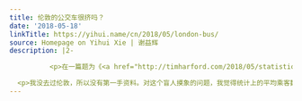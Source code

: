 ```yaml
---
title: 伦敦的公交车很挤吗？
date: '2018-05-18'
linkTitle: https://yihui.name/cn/2018/05/london-bus/
source: Homepage on Yihui Xie | 谢益辉
description: |2-

          <p>在一篇题为《<a href="http://timharford.com/2018/05/statistics-fast-and-slow/">统计数字的快与慢</a>》的文章中，作者提到一个有趣的现象：所有人都说伦敦的公交车很挤，但统计数字的事实是每辆公交车平均载客十七人，这并不能算挤。那为什么大家都说挤呢？因为根据定义，很挤的公交车上载着多数人。那些不拥挤的公交车上只有少数人（甚至是空车只有司机一人），而大众对公交车是否拥挤的印象会来自于多数人的反馈，不觉得挤的人不会反馈，或其声音被多数人掩盖。</p>

  <p>我没去过伦敦，所以没有第一手资料。对这个盲人摸象的问题，我觉得统计上的平均乘客数量意义不是很大，不能用来说明公交车总体而言挤不挤。平均值已经<a href="https://yihui.name/cn/2017/07/stats-view/">被世人广为诟病</a>，在谈论统计数字时，最好是给出统计分布，而不是单值汇总，而且最好是给出条件分布。我们为什么要提出这个公交车挤不挤的问题？可能是想要解决拥挤问题，那么首先就得知道在什么条件下拥挤，有针对性地
---
```


